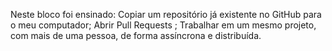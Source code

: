 Neste bloco foi ensinado:
Copiar um repositório já existente no GitHub para o meu computador;
Abrir Pull Requests ;
Trabalhar em um mesmo projeto, com mais de uma pessoa, de forma assíncrona e distribuída.